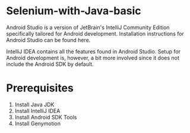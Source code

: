 # Selenium-with-Java-basic

Android Studio is a version of JetBrain's IntelliJ Community Edition specifically tailored for Android development. Installation instructions for Android Studio can be found here.

IntelliJ IDEA contains all the features found in Android Studio. Setup for Android development is, however, a bit more involved since it does not include the Android SDK by default.

# Prerequisites
1) Install Java JDK
2) Install IntelliJ IDEA
3) Install Android SDK Tools
4) Install Genymotion
